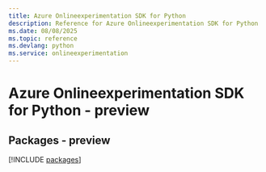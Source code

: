 ```yaml
---
title: Azure Onlineexperimentation SDK for Python
description: Reference for Azure Onlineexperimentation SDK for Python
ms.date: 08/08/2025
ms.topic: reference
ms.devlang: python
ms.service: onlineexperimentation
---
```

# Azure Onlineexperimentation SDK for Python - preview
## Packages - preview
[!INCLUDE [packages](onlineexperimentation-index.md)]